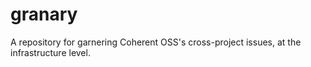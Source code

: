 # granary
A repository for garnering Coherent OSS's cross-project issues, at the infrastructure level.
